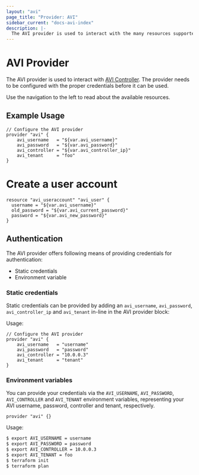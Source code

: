 ```yaml
---
layout: "avi"
page_title: "Provider: AVI"
sidebar_current: "docs-avi-index"
description: |-
  The AVI provider is used to interact with the many resources supported by AVI. The provider needs to be configured with the proper credentials before it can be used.
---
```


# AVI Provider

The AVI provider is used to interact with [AVI Controller](https://avinetworks.com/).
The provider needs
to be configured with the proper credentials before it can be used.

Use the navigation to the left to read about the available resources.

## Example Usage

```hcl
// Configure the AVI provider
provider "avi" {
    avi_username   = "${var.avi_username}"
    avi_password   = "${var.avi_password}"
    avi_controller = "${var.avi_controller_ip}"
    avi_tenant     = "foo"
}
```

# Create a user account
```hcl
resource "avi_useraccount" "avi_user" {
  username = "${var.avi_username}"
  old_password = "${var.avi_current_password}"
  password = "${var.avi_new_password}"
}
```

## Authentication

The AVI provider offers following means of providing credentials for
authentication:

- Static credentials
- Environment variable

### Static credentials ###

Static credentials can be provided by adding an `avi_username`, `avi_password`, `avi_controller_ip` and `avi_tenant` in-line in the
AVI provider block:

Usage:

```hcl
// Configure the AVI provider
provider "avi" {
    avi_username   = "username"
    avi_password   = "password"
    avi_controller = "10.0.0.3"
    avi_tenant     = "tenant"
}
```

### Environment variables

You can provide your credentials via the `AVI_USERNAME`, `AVI_PASSWORD`, `AVI_CONTROLLER` and `AVI_TENANT`
environment variables, representing your AVI username, password, controller and tenant, respectively.

```hcl
provider "avi" {}
```
Usage:

```sh
$ export AVI_USERNAME = username
$ export AVI_PASSWORD = password
$ export AVI_CONTROLLER = 10.0.0.3
$ export AVI_TENANT = foo
$ terraform init
$ terraform plan
```
